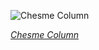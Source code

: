 
![Chesme Column](https://upload.wikimedia.org/wikipedia/commons/thumb/c/c5/RUS-2016-Pushkin-Catherine_Park-Chesme_Column.jpg/450px-RUS-2016-Pushkin-Catherine_Park-Chesme_Column.jpg)

*[Chesme Column](https://wikipedia.org/wiki/File:RUS-2016-Pushkin-Catherine_Park-Chesme_Column.jpg)*
